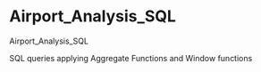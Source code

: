# Airport_Analysis_SQL
 Airport_Analysis_SQL

SQL queries applying Aggregate Functions and Window functions

